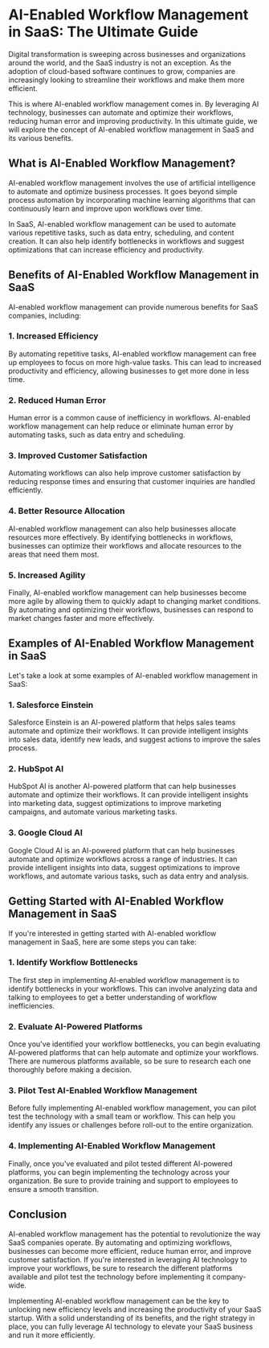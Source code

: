 # AI-Enabled Workflow Management in SaaS: The Ultimate Guide

Digital transformation is sweeping across businesses and organizations around the world, and the SaaS industry is not an exception. As the adoption of cloud-based software continues to grow, companies are increasingly looking to streamline their workflows and make them more efficient.

This is where AI-enabled workflow management comes in. By leveraging AI technology, businesses can automate and optimize their workflows, reducing human error and improving productivity. In this ultimate guide, we will explore the concept of AI-enabled workflow management in SaaS and its various benefits.

## What is AI-Enabled Workflow Management?

AI-enabled workflow management involves the use of artificial intelligence to automate and optimize business processes. It goes beyond simple process automation by incorporating machine learning algorithms that can continuously learn and improve upon workflows over time.

In SaaS, AI-enabled workflow management can be used to automate various repetitive tasks, such as data entry, scheduling, and content creation. It can also help identify bottlenecks in workflows and suggest optimizations that can increase efficiency and productivity.

## Benefits of AI-Enabled Workflow Management in SaaS

AI-enabled workflow management can provide numerous benefits for SaaS companies, including:

### 1. Increased Efficiency

By automating repetitive tasks, AI-enabled workflow management can free up employees to focus on more high-value tasks. This can lead to increased productivity and efficiency, allowing businesses to get more done in less time.

### 2. Reduced Human Error

Human error is a common cause of inefficiency in workflows. AI-enabled workflow management can help reduce or eliminate human error by automating tasks, such as data entry and scheduling.

### 3. Improved Customer Satisfaction

Automating workflows can also help improve customer satisfaction by reducing response times and ensuring that customer inquiries are handled efficiently.

### 4. Better Resource Allocation

AI-enabled workflow management can also help businesses allocate resources more effectively. By identifying bottlenecks in workflows, businesses can optimize their workflows and allocate resources to the areas that need them most.

### 5. Increased Agility

Finally, AI-enabled workflow management can help businesses become more agile by allowing them to quickly adapt to changing market conditions. By automating and optimizing their workflows, businesses can respond to market changes faster and more effectively.

## Examples of AI-Enabled Workflow Management in SaaS

Let's take a look at some examples of AI-enabled workflow management in SaaS:

### 1. Salesforce Einstein

Salesforce Einstein is an AI-powered platform that helps sales teams automate and optimize their workflows. It can provide intelligent insights into sales data, identify new leads, and suggest actions to improve the sales process.

### 2. HubSpot AI

HubSpot AI is another AI-powered platform that can help businesses automate and optimize their workflows. It can provide intelligent insights into marketing data, suggest optimizations to improve marketing campaigns, and automate various marketing tasks.

### 3. Google Cloud AI

Google Cloud AI is an AI-powered platform that can help businesses automate and optimize workflows across a range of industries. It can provide intelligent insights into data, suggest optimizations to improve workflows, and automate various tasks, such as data entry and analysis.

## Getting Started with AI-Enabled Workflow Management in SaaS

If you're interested in getting started with AI-enabled workflow management in SaaS, here are some steps you can take:

### 1. Identify Workflow Bottlenecks

The first step in implementing AI-enabled workflow management is to identify bottlenecks in your workflows. This can involve analyzing data and talking to employees to get a better understanding of workflow inefficiencies.

### 2. Evaluate AI-Powered Platforms

Once you've identified your workflow bottlenecks, you can begin evaluating AI-powered platforms that can help automate and optimize your workflows. There are numerous platforms available, so be sure to research each one thoroughly before making a decision.

### 3. Pilot Test AI-Enabled Workflow Management

Before fully implementing AI-enabled workflow management, you can pilot test the technology with a small team or workflow. This can help you identify any issues or challenges before roll-out to the entire organization.

### 4. Implementing AI-Enabled Workflow Management

Finally, once you've evaluated and pilot tested different AI-powered platforms, you can begin implementing the technology across your organization. Be sure to provide training and support to employees to ensure a smooth transition.

## Conclusion

AI-enabled workflow management has the potential to revolutionize the way SaaS companies operate. By automating and optimizing workflows, businesses can become more efficient, reduce human error, and improve customer satisfaction. If you're interested in leveraging AI technology to improve your workflows, be sure to research the different platforms available and pilot test the technology before implementing it company-wide. 

Implementing AI-enabled workflow management can be the key to unlocking new efficiency levels and increasing the productivity of your SaaS startup. With a solid understanding of its benefits, and the right strategy in place, you can fully leverage AI technology to elevate your SaaS business and run it more efficiently.